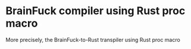 # BrainFuck compiler using Rust proc macro
More precisely, the BrainFuck-to-Rust transpiler using Rust proc macro

<!-- 
cargo new brainfuck
cd brainfuck
cargo new bflib --lib
 -->